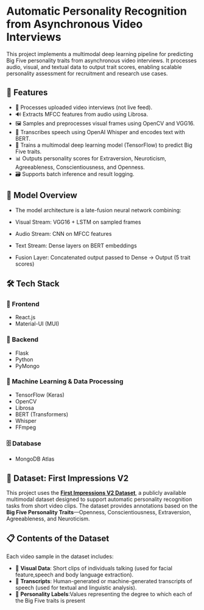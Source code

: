 # Automatic Personality Recognition from Asynchronous Video Interviews

This project implements a multimodal deep learning pipeline for predicting Big Five personality traits from asynchronous video interviews. It processes audio, visual, and textual data to output trait scores, enabling scalable personality assessment for recruitment and research use cases.

## 🚀 Features

- 🎥 Processes uploaded video interviews (not live feed).
- 🔊 Extracts MFCC features from audio using Librosa.
- 🖼️ Samples and preprocesses visual frames using OpenCV and VGG16.
- 📝 Transcribes speech using OpenAI Whisper and encodes text with BERT.
- 🤖 Trains a multimodal deep learning model (TensorFlow) to predict Big Five traits.
- 📊 Outputs personality scores for Extraversion, Neuroticism, Agreeableness, Conscientiousness, and Openness.
- 🗃️ Supports batch inference and result logging.

## 🧠 Model Overview

- The model architecture is a late-fusion neural network combining:

- Visual Stream: VGG16 + LSTM on sampled frames

- Audio Stream: CNN on MFCC features

- Text Stream: Dense layers on BERT embeddings

- Fusion Layer: Concatenated output passed to Dense → Output (5 trait scores)


## 🛠 Tech Stack

### 🔗 Frontend
- React.js
- Material-UI (MUI)

### 🔧 Backend
- Flask
- Python
- PyMongo

### 🤖 Machine Learning & Data Processing
- TensorFlow (Keras)
- OpenCV
- Librosa
- BERT (Transformers)
- Whisper
- FFmpeg

### 🗄️ Database
- MongoDB Atlas

## 📂 Dataset: First Impressions V2

This project uses the **[First Impressions V2 Dataset](https://chalearnlap.cvc.uab.cat/dataset/24/description/)**, a publicly available multimodal dataset designed to support automatic personality recognition tasks from short video clips. The dataset provides annotations based on the **Big Five Personality Traits**—Openness, Conscientiousness, Extraversion, Agreeableness, and Neuroticism.



## 📋 Contents of the Dataset

Each video sample in the dataset includes:

- 🎥 **Visual Data**: Short clips of individuals talking (used for facial feature,speech and body language extraction).
- 📝 **Transcripts**: Human-generated or machine-generated transcripts of speech (used for textual and linguistic analysis).
- 🧠 **Personality Labels**:Values representing the degree to which each of the Big Five traits is present
